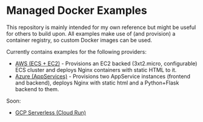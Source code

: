 # Managed Docker Examples

This repository is mainly intended for my own reference but might be useful for others to build upon. All examples make use of (and provision) a container registry, so custom Docker images can be used.

Currently contains examples for the following providers:
- [AWS (ECS + EC2)](aws/) - Provisions an EC2 backed (3xt2.micro, configurable) ECS cluster and deploys Nginx containers with static HTML to it.
- [Azure (AppServices)](azure/) - Provisions two AppService instances (frontend and backend), deploys Nginx with static html and a Python+Flask backend to them.

Soon:
- [GCP Serverless (Cloud Run)](#)